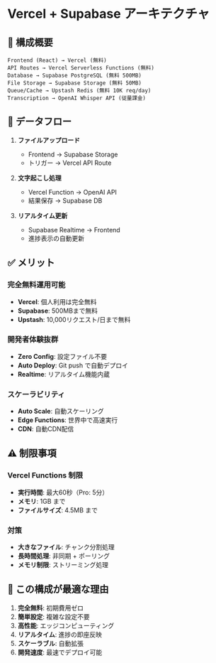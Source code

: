 # Vercel + Supabase アーキテクチャ

## 🎯 構成概要

```
Frontend (React) → Vercel (無料)
API Routes → Vercel Serverless Functions (無料)
Database → Supabase PostgreSQL (無料 500MB)
File Storage → Supabase Storage (無料 50MB)
Queue/Cache → Upstash Redis (無料 10K req/day)
Transcription → OpenAI Whisper API (従量課金)
```

## 🔄 データフロー

1. **ファイルアップロード**
   - Frontend → Supabase Storage
   - トリガー → Vercel API Route

2. **文字起こし処理** 
   - Vercel Function → OpenAI API
   - 結果保存 → Supabase DB

3. **リアルタイム更新**
   - Supabase Realtime → Frontend
   - 進捗表示の自動更新

## ✅ メリット

### 完全無料運用可能
- **Vercel**: 個人利用は完全無料
- **Supabase**: 500MBまで無料
- **Upstash**: 10,000リクエスト/日まで無料

### 開発者体験抜群
- **Zero Config**: 設定ファイル不要
- **Auto Deploy**: Git push で自動デプロイ
- **Realtime**: リアルタイム機能内蔵

### スケーラビリティ
- **Auto Scale**: 自動スケーリング
- **Edge Functions**: 世界中で高速実行
- **CDN**: 自動CDN配信

## ⚠️ 制限事項

### Vercel Functions 制限
- **実行時間**: 最大60秒（Pro: 5分）
- **メモリ**: 1GB まで
- **ファイルサイズ**: 4.5MB まで

### 対策
- **大きなファイル**: チャンク分割処理
- **長時間処理**: 非同期 + ポーリング
- **メモリ制限**: ストリーミング処理

## 🎉 この構成が最適な理由

1. **完全無料**: 初期費用ゼロ
2. **簡単設定**: 複雑な設定不要  
3. **高性能**: エッジコンピューティング
4. **リアルタイム**: 進捗の即座反映
5. **スケーラブル**: 自動拡張
6. **開発速度**: 最速でデプロイ可能